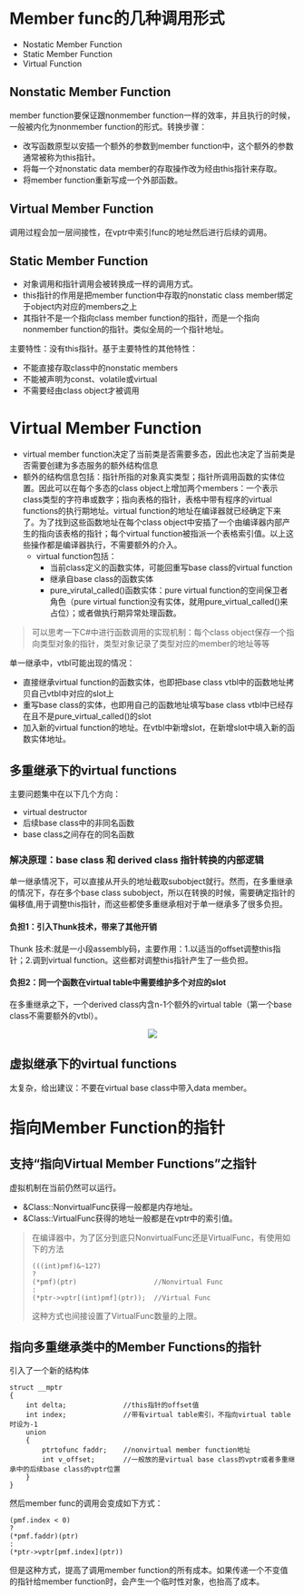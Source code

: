 # Member func的几种调用形式
- Nostatic Member Function
- Static Member Function
- Virtual Function
## Nonstatic Member Function
member function要保证跟nonmember function一样的效率，并且执行的时候，一般被内化为nonmember function的形式。转换步骤：
- 改写函数原型以安插一个额外的参数到member function中，这个额外的参数通常被称为this指针。
- 将每一个对nonstatic data member的存取操作改为经由this指针来存取。
- 将member function重新写成一个外部函数。
## Virtual Member Function
调用过程会加一层间接性，在vptr中索引func的地址然后进行后续的调用。
## Static Member Function
- 对象调用和指针调用会被转换成一样的调用方式。
- this指针的作用是把member function中存取的nonstatic class member绑定于object内对应的members之上
- 其指针不是一个指向class member function的指针，而是一个指向nonmember function的指针。类似全局的一个指针地址。

主要特性：没有this指针。基于主要特性的其他特性：
- 不能直接存取class中的nonstatic members
- 不能被声明为const、volatile或virtual
- 不需要经由class object才被调用

# Virtual Member Function
- virtual member function决定了当前类是否需要多态，因此也决定了当前类是否需要创建为多态服务的额外结构信息
- 额外的结构信息包括：指针所指的对象真实类型；指针所调用函数的实体位置。因此可以在每个多态的class object上增加两个members：一个表示class类型的字符串或数字；指向表格的指针，表格中带有程序的virtual functions的执行期地址。virtual function的地址在编译器就已经确定下来了。为了找到这些函数地址在每个class object中安插了一个由编译器内部产生的指向该表格的指针；每个virtual function被指派一个表格索引值。以上这些操作都是编译器执行，不需要额外的介入。
  - virtual function包括：
    - 当前class定义的函数实体，可能回重写base class的virtual function
    - 继承自base class的函数实体
    - pure_virutal_called()函数实体：pure virtual function的空间保卫者角色（pure virtual function没有实体，就用pure_virtual_called()来占位）；或者做执行期异常处理函数。
> 可以思考一下C#中进行函数调用的实现机制：每个class object保存一个指向类型对象的指针，类型对象记录了类型对应的member的地址等等

单一继承中，vtbl可能出现的情况：
- 直接继承virtual function的函数实体，也即把base class vtbl中的函数地址拷贝自己vtbl中对应的slot上
- 重写base class的实体，也即用自己的函数地址填写base class vtbl中已经存在且不是pure_virtual_called()的slot
- 加入新的virtual function的地址。在vtbl中新增slot，在新增slot中填入新的函数实体地址。

## 多重继承下的virtual functions
主要问题集中在以下几个方向：
- virtual destructor
- 后续base class中的非同名函数
- base class之间存在的同名函数

### 解决原理：base class 和 derived class 指针转换的内部逻辑
单一继承情况下，可以直接从开头的地址截取subobject就行。然而，在多重继承的情况下，存在多个base class subobject，所以在转换的时候，需要确定指针的偏移值,用于调整this指针，而这些都使多重继承相对于单一继承多了很多负担。

#### 负担1：引入Thunk技术，带来了其他开销
Thunk 技术:就是一小段assembly码，主要作用：1.以适当的offset调整this指针；2.调到virtual function。这些都对调整this指针产生了一些负担。

#### 负担2：同一个函数在virtual table中需要维护多个对应的slot
在多重继承之下，一个derived class内含n-1个额外的virtual table（第一个base class不需要额外的vtbl）。

<div align="center">

![][MI_Vtbls]

</div>

[MI_Vtbls]: ./MI_Vtbls.jpg

## 虚拟继承下的virtual functions
太复杂，给出建议：不要在virtual base class中带入data member。

# 指向Member Function的指针
## 支持“指向Virtual Member Functions”之指针
虚拟机制在当前仍然可以运行。

- &Class::NonvirtualFunc获得一般都是内存地址。
- &Class::VirtualFunc获得的地址一般都是在vptr中的索引值。

> 在编译器中，为了区分到底只NonvirtualFunc还是VirtualFunc，有使用如下的方法
> ```
> (((int)pmf)&~127)
> ?
> (*pmf)(ptr)                   //Nonvirtual Func
> :
> (*ptr->vptr[(int)pmf](ptr));  //Virtual Func
> ```
> 这种方式也间接设置了VirtualFunc数量的上限。

## 指向多重继承类中的Member Functions的指针
引入了一个新的结构体
```
struct __mptr 
{
    int delta;              //this指针的offset值
    int index;              //带有virtual table索引，不指向virtual table时设为-1
    union
    {
        ptrtofunc faddr;    //nonvirtual member function地址
        int v_offset;       //一般放的是virtual base class的vptr或者多重继承中的后续base class的vptr位置
    }
}
```

然后member func的调用会变成如下方式：
```
(pmf.index < 0)
?
(*pmf.faddr)(ptr)
:
(*ptr->vptr[pmf.index](ptr))
```
但是这种方式，提高了调用member function的所有成本。如果传递一个不变值的指针给member function时，会产生一个临时性对象，也抬高了成本。


